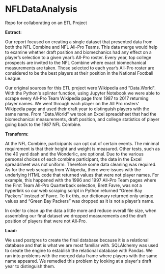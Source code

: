 # NFLDataAnalysis
Repo for collaborating on an ETL Project

**Extract:**

Our report focused on creating a single dataset that presented data from both the NFL Combine and NFL All-Pro Teams. This data merge would help to examine whether draft position and biomechanics had any effect on a player’s selection to a given year’s All-Pro roster. Every year, top college prospects are invited to the NFL Combine where exact biomechanical measurements are taken. Those selected to each year’s All-Pro roster are considered to be the best players at their position in the National Football League. 

Our original sources for this ETL project were Wikipedia and "Data.World". With the Python's splinter function, using Jupyter Notebook we were able to scrape every All-Pro Team Wikipedia page from 1987 to 2017 returning player names. We went through each player on the All Pro rosters' Wikipedia page and used their draft year to distinguish players with the same name. From "Data.World" we took an Excel spreadsheet that had the biomechanical measurements, draft position, and college statistics of player going back to the 1987 NFL Combine. 

**Transform:**

At the NFL Combine, participants can opt out of certain events. The minimal requirement is that their height and weight is measured. Other tests, such as the 40 yard dash and the Wonderlic, are optional. Due to the various personal choices of each combine participant, the data in the Excel spreadsheet was not uniform. Therefore some data cleaning was required. As for the web scraping from Wikipedia, there were issues with the underlying HTML code that returned values that were not player names. For example, this happened with the 1996 and 1997 All-Pro Team pages where the First Team All-Pro Quarterback selection, Brett Favre, was not a hyperlink so our web scraping script in Python returned “Green Bay Packers” instead of Favre. To fix this, our dictionary returned only unique values and “Green Bay Packers” was dropped as it is not a player’s name. 

In order to clean up the data a little more and reduce overall file size, when assembling our final dataset we dropped measurements and the draft position of players that were not All-Pro. 

**Load:**

We used postgres to create the final database because it is a relational database and that is what we are most familiar with. SQLAlchemy was used to create the engine to establish the relational database with Pandas. We ran into problems with the merged data frame where players with the same name appeared. We remedied this problem by looking at a player's draft year to distinguish them. 
